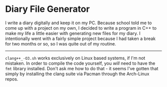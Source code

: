 # Diary File Generator

I write a diary digitally and keep it on my PC. Because school told me to come up with a project on my own, I decided to write a program in C++ to make my life a little easier with generating new files for my diary. I intentionally went with a fairly simple project because I had taken a break for two months or so, so I was quite out of my routine.

-----

`clang++_-O3.sh` works exclusively on Linux based systems, if I'm not mistaken. In order to compile the code yourself, you *will* need to have the `fmt` library installed. Don't ask me how to do that - it seems I've gotten that simply by installing the clang suite via Pacman through the Arch-Linux repos.

